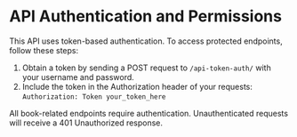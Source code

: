 # API Authentication and Permissions

This API uses token-based authentication. To access protected endpoints, follow these steps:

1. Obtain a token by sending a POST request to `/api-token-auth/` with your username and password.
2. Include the token in the Authorization header of your requests:
   `Authorization: Token your_token_here`

All book-related endpoints require authentication. Unauthenticated requests will receive a 401 Unauthorized response.
